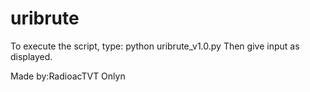 # uribrute
To execute the script, type:
python uribrute_v1.0.py
Then give input as displayed.

Made by:RadioacTVT Onlyn
